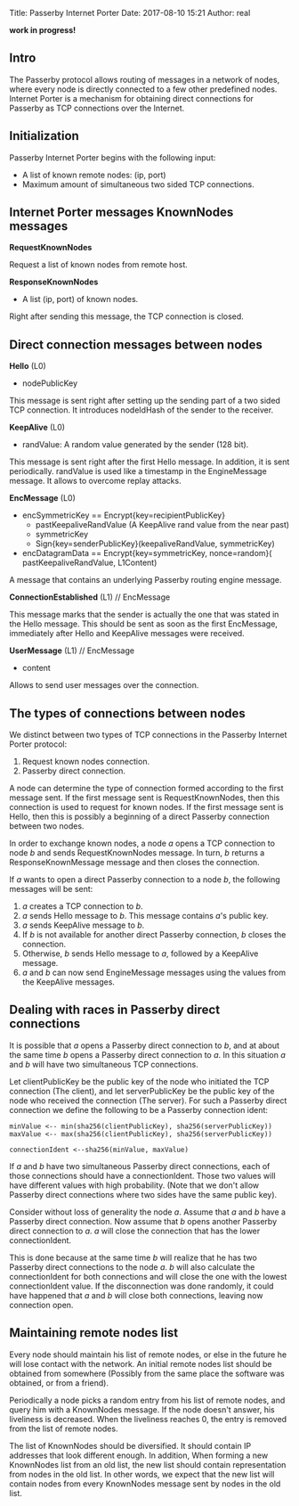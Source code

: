 Title: Passerby Internet Porter
Date: 2017-08-10 15:21
Author: real

**work in progress!**

## Intro

The Passerby protocol allows routing of messages in a network of nodes, where
every node is directly connected to a few other predefined nodes.
Internet Porter is a mechanism for obtaining direct connections for Passerby
as TCP connections over the Internet.

## Initialization

Passerby Internet Porter begins with the following input:

- A list of known remote nodes: (ip, port)
- Maximum amount of simultaneous two sided TCP connections.


## Internet Porter messages KnownNodes messages

**RequestKnownNodes**

Request a list of known nodes from remote host.


**ResponseKnownNodes**

- A list (ip, port) of known nodes.

Right after sending this message, the TCP connection is closed.


## Direct connection messages between nodes

**Hello** (L0)

- nodePublicKey

This message is sent right after setting up the sending part of a two sided TCP
connection. It introduces nodeIdHash of the sender to the receiver.

**KeepAlive** (L0)

- randValue: A random value generated by the sender (128 bit).

This message is sent right after the first Hello message. In addition, it is
sent periodically. randValue is used like a timestamp in the EngineMessage
message. It allows to overcome replay attacks.

**EncMessage** (L0)

- encSymmetricKey == Encrypt{key=recipientPublicKey}
    - pastKeepaliveRandValue (A KeepAlive rand value from the near past)
    - symmetricKey
    - Sign{key=senderPublicKey}(keepaliveRandValue, symmetricKey)
- encDatagramData == Encrypt{key=symmetricKey, nonce=random}(
    pastKeepaliveRandValue, L1Content)

A message that contains an underlying Passerby routing engine message.

**ConnectionEstablished** (L1) // EncMessage

This message marks that the sender is actually the one that was stated in the
Hello message. This should be sent as soon as the first EncMessage, immediately
after Hello and KeepAlive messages were received.

**UserMessage** (L1) // EncMessage

- content

Allows to send user messages over the connection.


## The types of connections between nodes

We distinct between two types of TCP connections in the Passerby Internet
Porter protocol:

1. Request known nodes connection.
2. Passerby direct connection.

A node can determine the type of connection formed according to the first
message sent. If the first message sent is RequestKnownNodes, then this
connection is used to request for known nodes. If the first message sent is
Hello, then this is possibly a beginning of a direct Passerby connection
between two nodes.

In order to exchange known nodes, a node $a$ opens a TCP connection to node $b$
and sends RequestKnownNodes message. In turn, $b$ returns a
ResponseKnownMessage message and then closes the connection.

If $a$ wants to open a direct Passerby connection to a node $b$, the following
messages will be sent:

1. $a$ creates a TCP connection to $b$.
2. $a$ sends Hello message to $b$. This message contains $a$'s public key.
3. $a$ sends KeepAlive message to $b$.
4. If $b$ is not available for another direct Passerby connection, $b$ closes
   the connection.
5. Otherwise, $b$ sends Hello message to $a$, followed by a KeepAlive message.
6. $a$ and $b$ can now send EngineMessage messages using the values from the
   KeepAlive messages.


## Dealing with races in Passerby direct connections

It is possible that $a$ opens a Passerby direct connection to $b$, and at about
the same time $b$ opens a Passerby direct connection to $a$. In this situation
$a$ and $b$ will have two simultaneous TCP connections.

Let clientPublicKey be the public key of the node who initiated the TCP
connection (The client), and let serverPublicKey be the public key of the node
who received the connection (The server). For such a Passerby direct connection
we define the following to be a Passerby connection ident:

```
minValue <-- min(sha256(clientPublicKey), sha256(serverPublicKey))
maxValue <-- max(sha256(clientPublicKey), sha256(serverPublicKey))

connectionIdent <--sha256(minValue, maxValue)
```

If $a$ and $b$ have two simultaneous Passerby direct connections, each of those
connections should have a connectionIdent. Those two values will have different
values with high probability. (Note that we don't allow Passerby direct
connections where two sides have the same public key).

Consider without loss of generality the node $a$. Assume that $a$ and $b$ have
a Passerby direct connection. Now assume that $b$ opens another Passerby direct
connection to $a$. $a$ will close the connection that has the lower
connectionIdent.

This is done because at the same time $b$ will realize that he has two
Passerby direct connections to the node $a$. $b$ will also calculate the
connectionIdent for both connections and will close the one with the lowest
connectionIdent value. If the disconnection was done randomly, it could have
happened that $a$ and $b$ will close both connections, leaving now connection
open.


## Maintaining remote nodes list

Every node should maintain his list of remote nodes, or else in the future he
will lose contact with the network. An initial remote nodes list should be
obtained from somewhere (Possibly from the same place the software was
obtained, or from a friend).

Periodically a node picks a random entry from his list of remote nodes, and
query him with a KnownNodes message. If the node doesn't answer, his
liveliness is decreased. When the liveliness reaches $0$, the entry is removed
from the list of remote nodes.

The list of KnownNodes should be diversified. It should contain IP addresses
that look different enough. In addition, When forming a new KnownNodes
list from an old list, the new list should contain representation from nodes in
the old list. In other words, we expect that the new list will contain nodes
from every KnownNodes message sent by nodes in the old list.


